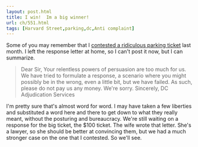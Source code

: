 ```yaml
---
layout: post.html
title: I win!  Im a big winner!
url: ch/551.html
tags: [Harvard Street,parking,dc,Anti complaint]
---
```

Some of you may remember that I [contested a ridiculous parking ticket](/node/518) last month. I left the response letter at home, so I can't post it now, but I can summarize. 

> Dear Sir, Your relentless powers of persuasion are too much for us. We have tried to formulate a response, a scenario where you might possibly be in the wrong, even a little bit, but we have failed. As such, please do not pay us any money. We're sorry. Sincerely, DC Adjudication Services

I'm pretty sure that's almost word for word. I may have taken a few liberties and substituted a word here and there to get down to what they really meant, without the posturing and bureaucracy. We're still waiting on a response for the big ticket, the $100 ticket. The wife wrote that letter. She's a lawyer, so she should be better at convincing them, but we had a much stronger case on the one that I contested. So we'll see.
